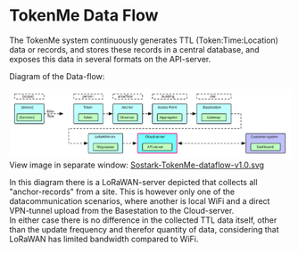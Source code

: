 # TokenMe Data Flow

The TokenMe system continuously generates <span class="mono">TTL</span> (Token:Time:Location) data or records, and stores these records in a central database, and exposes this data in several formats on the API-server.

Diagram of the Data-flow:

<img src="img/Sostark-TokenMe-dataflow-v1.0.svg" /> <br>
View image in separate window: <a href="./img/Sostark-TokenMe-dataflow-v1.0.svg" target="_blank">Sostark-TokenMe-dataflow-v1.0.svg</a>

In this diagram there is a LoRaWAN-server depicted that collects all "anchor-records" from a site. This is however only one of the datacommunication scenarios, where another is local WiFi and a direct VPN-tunnel upload from the Basestation to the Cloud-server. <br>
In either case there is no difference in the collected TTL data itself, other than the update frequency and therefor quantity of data, considering that LoRaWAN has limited bandwidth compared to WiFi.
